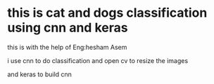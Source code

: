 # this is cat and dogs classification using cnn and keras

this is with the help of Eng:hesham Asem

i use cnn to do classification
and open cv to resize the images 

and keras to build cnn 
